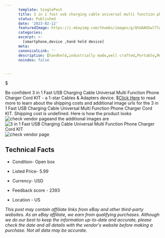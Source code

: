 ```yaml
---
      template: SinglePost
      title: 3 in 1 fast usb charging cable universal multi function phone charger cord kit
      status: Published
      date: '2023-02-12'
      featuredImage: https://i.ebayimg.com/thumbs/images/g/QtUAAOSwl7lg6hrP/s-l225.jpg
      categories: 
      excerpt: >-
        [smartphone,device ,hand held device]
      meta:
      canonicalLink: ''
      description: [handheld,industrially made,well crafted,Portable,Mobile,Compact,Convenient,Lightweight,Maneuverable,Man-portable,Miniature,Carriable,Hand-held,Light,Holdable,Transportable,Mobile device,Pocket-sized,On-the-go,Wireless,Cordless,Compact size,Convenient size, smartphone,device ,hand held device]
      noindex: false
      
        
---
```

$

Be confident 3 in 1 Fast USB Charging Cable Universal Multi Function  Phone Charger Cord KIT - a 1-star Cables & Adapters device.
$[Click Here](https://www.ebay.com/itm/165934346098?hash=item26a2752f72%3Ag%3AQtUAAOSwl7lg6hrP&mkevt=1&mkcid=1&mkrid=711-53200-19255-0&campid=%253CePNCampaignId%253E&customid=%253CreferenceId%253E&toolid=10049) to read more to learn about the shipping costs and additional image urls for the 3 in 1 Fast USB Charging Cable Universal Multi Function  Phone Charger Cord KIT. Shipping cost is undefined. Here is how the product looks ![check vendor page](https://i.ebayimg.com/thumbs/images/g/QtUAAOSwl7lg6hrP/s-l225.jpg)and the additional images are![3 in 1 Fast USB Charging Cable Universal Multi Function  Phone Charger Cord KIT](https://i.ebayimg.com/images/g/QtUAAOSwl7lg6hrP/s-l1600.jpg)![check vendor page](https://origin-galleryplus.ebayimg.com/ws/web/165934346098_2_0_1/225x225.jpg,https://origin-galleryplus.ebayimg.com/ws/web/165934346098_3_0_1/225x225.jpg)



 ## Technical Facts 



     
      

 - Condition- Open box 


      

 - Listed Price- 5.99 


      

 - Currency- USD 


      

 - Feedback score - 2393 


      

 - Location - US 


      
      

 *_This post may contain affiliate links from eBay and other third-party websites. As an eBay affiliate, we earn from qualifying purchases. Although we do our best to keep the information up-to-date and accurate, please check the date and all details with the vendor's website before making a purchase. Not all data may be accurate._*






